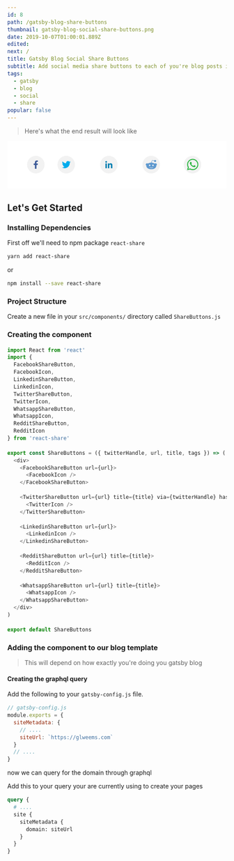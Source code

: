 ```yaml
---
id: 8
path: /gatsby-blog-share-buttons
thumbnail: gatsby-blog-social-share-buttons.png
date: 2019-10-07T01:00:01.889Z
edited:
next: /
title: Gatsby Blog Social Share Buttons
subtitle: Add social media share buttons to each of you're blog posts in Gatsby.js
tags:
  - gatsby
  - blog
  - social
  - share
popular: false
---
```


> Here's what the end result will look like

![End Result](social-icons.png)

## Let's Get Started

### Installing Dependencies

First off we'll need to npm package `react-share`

```bash
yarn add react-share
```

or

```bash
npm install --save react-share
```

### Project Structure

Create a new file in your `src/components/` directory called `ShareButtons.js`

### Creating the component

```js
import React from 'react'
import {
  FacebookShareButton,
  FacebookIcon,
  LinkedinShareButton,
  LinkedinIcon,
  TwitterShareButton,
  TwitterIcon,
  WhatsappShareButton,
  WhatsappIcon,
  RedditShareButton,
  RedditIcon
} from 'react-share'

export const ShareButtons = ({ twitterHandle, url, title, tags }) => (
  <div>
    <FacebookShareButton url={url}>
      <FacebookIcon />
    </FacebookShareButton>

    <TwitterShareButton url={url} title={title} via={twitterHandle} hashtags={tags}>
      <TwitterIcon />
    </TwitterShareButton>

    <LinkedinShareButton url={url}>
      <LinkedinIcon />
    </LinkedinShareButton>

    <RedditShareButton url={url} title={title}>
      <RedditIcon />
    </RedditShareButton>

    <WhatsappShareButton url={url} title={title}>
      <WhatsappIcon />
    </WhatsappShareButton>
  </div>
)

export default ShareButtons
```

### Adding the component to our blog template

> This will depend on how exactly you're doing you gatsby blog

#### Creating the graphql query

Add the following to your `gatsby-config.js` file.

```js
// gatsby-config.js
module.exports = {
  siteMetadata: {
    // ....
    siteUrl: `https://glweems.com`
  }
  // ....
}
```

now we can query for the domain through graphql

Add this to your query your are currently using to create your pages

```graphql
query {
  # ....
  site {
    siteMetadata {
      domain: siteUrl
    }
  }
}
```
